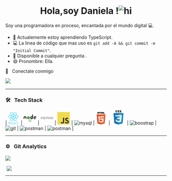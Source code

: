 <h1 align="center"> Hola,soy Daniela !<img src="https://user-images.githubusercontent.com/1303154/88677602-1635ba80-d120-11ea-84d8-d263ba5fc3c0.gif" width="28px" alt="hi"></h1>

Soy una programadora en proceso, encantada por el mundo digital 💻.


- :seedling: Actualemente estoy aprendiendo TypeScript.
- :computer: La linea de código que mas uso es `git add -A && git commit -m "Initial Commit"`.
- :speech_balloon: Disponible a cualquier pregunta .
- 😄 Pronombre: Ella.

🤝 &nbsp; Conectate conmigo

<img src="https://img.shields.io/badge/email-%231DA1F2.svg?&style=for-the-badge&logo=email&logoColor=white"  />

<hr>

### 🛠 &nbsp; Tech Stack

|<img src="https://raw.githubusercontent.com/devicons/devicon/master/icons/react/react-original-wordmark.svg" width=40> | <img src="https://raw.githubusercontent.com/devicons/devicon/master/icons/nodejs/nodejs-original-wordmark.svg" width="40"> | <img src="https://github.com/devicons/devicon/blob/master/icons/express/express-original-wordmark.svg" width="40" theme="light"> | <img src="https://raw.githubusercontent.com/devicons/devicon/master/icons/javascript/javascript-original.svg" width="40"> | <img src="https://www.vectorlogo.zone/logos/mysql/mysql-ar21.svg" alt="mysql" width="40"> 
|<img src="https://raw.githubusercontent.com/devicons/devicon/master/icons/html5/html5-original-wordmark.svg" alt="html5" width="40"> | <img src="https://raw.githubusercontent.com/devicons/devicon/master/icons/css3/css3-original-wordmark.svg" alt="css3" width="45" height="45"/> | <img src="https://www.vectorlogo.zone/logos/getbootstrap/getbootstrap-icon.svg" alt="boostrap" width="40">  | <img src="https://www.vectorlogo.zone/logos/git-scm/git-scm-icon.svg" alt="git" width="40">  | <img src="https://www.vectorlogo.zone/logos/getpostman/getpostman-icon.svg" alt="postman" width="40"> | <img src="https://www.vectorlogo.zone/logos/visualstudio_code/visualstudio_code-icon.svg" alt="postman" width="40"> |

<hr>

### ⚙️ &nbsp; Git Analytics
 
<p><img align="center" src="https://github-readme-stats.vercel.app/api?username=danielaviradso&theme=dark&show_icons=true" /></p>
<p>&nbsp;<img align="center" src="https://github-readme-stats.vercel.app/api/top-langs/?username=danielaviradso&theme=light&layout=compact" width="410" /></p>

------
<p hidden
 >Credit: [NavodyaPasqual](https://github.com/NavodyaPasqual)
Last Edited on: 21/09/2021
</p>
